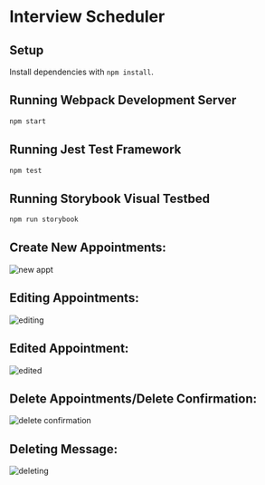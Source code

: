 # Interview Scheduler

## Setup

Install dependencies with `npm install`.

## Running Webpack Development Server

```sh
npm start
```

## Running Jest Test Framework

```sh
npm test
```

## Running Storybook Visual Testbed

```sh
npm run storybook
```
## Create New Appointments:
![new appt](https://user-images.githubusercontent.com/72534921/125713519-3f01aabc-6b46-4f0c-bcd9-69741520728f.png)

## Editing Appointments:
![editing ](https://user-images.githubusercontent.com/72534921/125713751-7c841d1c-3fb9-429c-8bf0-18f6e9195816.png)

## Edited Appointment:
![edited](https://user-images.githubusercontent.com/72534921/125713796-15e71de5-1340-4235-b95a-26577dc01d7a.png)

## Delete Appointments/Delete Confirmation:
![delete confirmation](https://user-images.githubusercontent.com/72534921/125713837-8f9b1cee-e86c-425b-ad58-36e8ea979a52.png)

## Deleting Message: 
![deleting](https://user-images.githubusercontent.com/72534921/125713881-11a129a7-8f41-4a54-83cd-1f4a1df4c88b.png)

